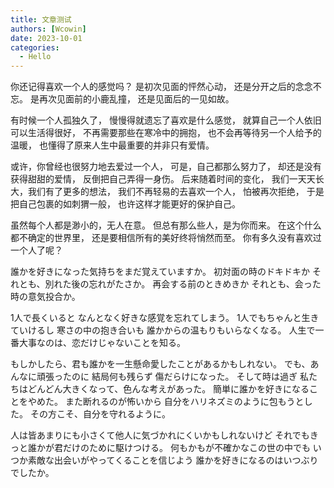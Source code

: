```yaml
---
title: 文章测试
authors: [Wcowin]
date: 2023-10-01
categories:
  - Hello
---
```


你还记得喜欢一个人的感觉吗？
是初次见面的怦然心动，
还是分开之后的念念不忘。
是再次见面前的小鹿乱撞，
还是见面后的一见如故。

有时候一个人孤独久了，
慢慢得就遗忘了喜欢是什么感觉，
就算自己一个人依旧可以生活得很好，
不再需要那些在寒冷中的拥抱，
也不会再等待另一个人给予的温暖，
也懂得了原来人生中最重要的并非只有爱情。

或许，你曾经也很努力地去爱过一个人，
可是，自己都那么努力了，
却还是没有获得甜甜的爱情，
反倒把自己弄得一身伤。
后来随着时间的变化，
我们一天天长大，我们有了更多的想法，
我们不再轻易的去喜欢一个人，
怕被再次拒绝，
于是把自己包裹的如刺猬一般，
也许这样才能更好的保护自己。

虽然每个人都是渺小的，无人在意。
但总有那么些人，是为你而来。
在这个什么都不确定的世界里，
还是要相信所有的美好终将悄然而至。
你有多久没有喜欢过一个人了呢？

誰かを好きになった気持ちをまだ覚えていますか。
初対面の時のドキドキか
それとも、別れた後の忘れがたさか。
再会する前のときめきか
それとも、会った時の意気投合か。

1人で長くいると
なんとなく好きな感覚を忘れてしまう。
1人でもちゃんと生きていけるし
寒さの中の抱き合いも
誰かからの温もりもいらなくなる。
人生で一番大事なのは、恋だけじゃないことを知る。

もしかしたら、君も誰かを一生懸命愛したことがあるかもしれない。
でも、あんなに頑張ったのに
結局何も残らず
傷だらけになった。
そして時は過ぎ
私たちはどんどん大きくなって、色んな考えがあった。
簡単に誰かを好きになることをやめた。
また断れるのが怖いから
自分をハリネズミのように包もうとした。
その方こそ、自分を守れるように。

人は皆あまりにも小さくて他人に気づかれにくいかもしれないけど
それでもきっと誰かが君だけのために駆けつける。
何もかもが不確かなこの世の中でも
いつか素敵な出会いがやってくることを信じよう
誰かを好きになるのはいつぶりでしたか。




